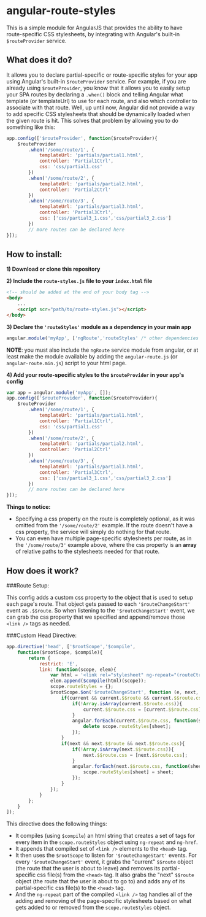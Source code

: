 angular-route-styles
====================

This is a simple module for AngularJS that provides the ability to have route-specific CSS stylesheets, by integrating with Angular's built-in `$routeProvider` service.

What does it do?
---------------

It allows you to declare partial-specific or route-specific styles for your app using
Angular's built-in `$routeProvider` service.  For example, if you are already using
`$routeProvider`, you know that it allows you to easily setup your SPA routes by declaring
a `.when()` block and telling Angular what template (or templateUrl) to use for each
route, and also which controller to associate with that route.  Well, up until now, Angular
did not provide a way to add specific CSS stylesheets that should be dynamically loaded
when the given route is hit.  This solves that problem by allowing you to do something like this:

```javascript
app.config(['$routeProvider', function($routeProvider){
    $routeProvider
        .when('/some/route/1', {
            templateUrl: 'partials/partial1.html', 
            controller: 'Partial1Ctrl',
            css: 'css/partial1.css'
        })
        .when('/some/route/2', {
            templateUrl: 'partials/partial2.html',
            controller: 'Partial2Ctrl'
        })
        .when('/some/route/3', {
            templateUrl: 'partials/partial3.html',
            controller: 'Partial3Ctrl',
            css: ['css/partial3_1.css','css/partial3_2.css']
        })
        // more routes can be declared here
}]);
```

How to install:
---------------

**1) Download or clone this repository**

**2) Include the `route-styles.js` file to your `index.html` file**

```html
<!-- should be added at the end of your body tag -->
<body>
    ...
    <script scr="path/to/route-styles.js"></script>
</body>
```

**3) Declare the `'routeStyles'` module as a dependency in your main app**

```javascript
angular.module('myApp', ['ngRoute','routeStyles' /* other dependencies here */]);
```
**NOTE**: you must also include the `ngRoute` service module from angular, or at least make the
module available by adding the `angular-route.js` (or `angular-route.min.js`) script
to your html page.

**4) Add your route-specific styles to the `$routeProvider` in your app's config**

```javascript
var app = angular.module('myApp', []);
app.config(['$routeProvider', function($routeProvider){
    $routeProvider
        .when('/some/route/1', {
            templateUrl: 'partials/partial1.html', 
            controller: 'Partial1Ctrl',
            css: 'css/partial1.css'
        })
        .when('/some/route/2', {
            templateUrl: 'partials/partial2.html',
            controller: 'Partial2Ctrl'
        })
        .when('/some/route/3', {
            templateUrl: 'partials/partial3.html',
            controller: 'Partial3Ctrl',
            css: ['css/partial3_1.css','css/partial3_2.css']
        })
        // more routes can be declared here
}]);
```
**Things to notice:**
* Specifying a css property on the route is completely optional, as it was omitted from the `'/some/route/2'` example. If the route doesn't have a css property, the service will simply do nothing for that route.
* You can even have multiple page-specific stylesheets per route, as in the `'/some/route/3'` example above, where the css property is an **array** of relative paths to the stylesheets needed for that route.


How does it work?
-----------------
###Route Setup:

This config adds a custom css property to the object that is used to setup each page's route. That object gets passed to each `'$routeChangeStart'` event as `.$$route`. So when listening to the `'$routeChangeStart'` event, we can grab the css property that we specified and append/remove those `<link />` tags as needed.

###Custom Head Directive:

```javascript
app.directive('head', ['$rootScope','$compile',
    function($rootScope, $compile){
        return {
            restrict: 'E',
            link: function(scope, elem){
                var html = '<link rel="stylesheet" ng-repeat="(routeCtrl, cssUrl) in routeStyles" ng-href="{{cssUrl}}" />';
                elem.append($compile(html)(scope));
                scope.routeStyles = {};
                $rootScope.$on('$routeChangeStart', function (e, next, current) {
                    if(current && current.$$route && current.$$route.css){
                        if(!Array.isArray(current.$$route.css)){
                            current.$$route.css = [current.$$route.css];
                        }
                        angular.forEach(current.$$route.css, function(sheet){
                            delete scope.routeStyles[sheet];
                        });
                    }
                    if(next && next.$$route && next.$$route.css){
                        if(!Array.isArray(next.$$route.css)){
                            next.$$route.css = [next.$$route.css];
                        }
                        angular.forEach(next.$$route.css, function(sheet){
                            scope.routeStyles[sheet] = sheet;
                        });
                    }
                });
            }
        };
    }
]);
```

This directive does the following things:

* It compiles (using `$compile`) an html string that creates a set of <link /> tags for every item in the `scope.routeStyles` object using `ng-repeat` and `ng-href`.
* It appends that compiled set of `<link />` elements to the `<head>` tag.
* It then uses the `$rootScope` to listen for `'$routeChangeStart'` events. For every `'$routeChangeStart'` event, it grabs the "current" `$$route` object (the route that the user is about to leave) and removes its partial-specific css file(s) from the `<head>` tag. It also grabs the "next" `$$route` object (the route that the user is about to go to) and adds any of its partial-specific css file(s) to the `<head>` tag.
* And the `ng-repeat` part of the compiled `<link />` tag handles all of the adding and removing of the page-specific stylesheets based on what gets added to or removed from the `scope.routeStyles` object.